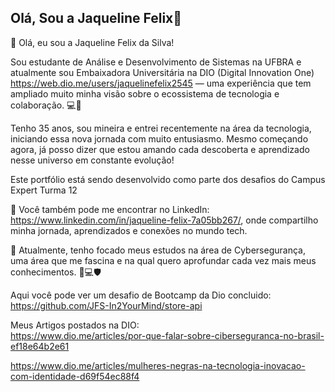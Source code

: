 ## Olá, Sou a Jaqueline Felix👋


👋 Olá, eu sou a Jaqueline Felix da Silva!

Sou estudante de Análise e Desenvolvimento de Sistemas na UFBRA e atualmente sou Embaixadora Universitária na DIO (Digital Innovation One) https://web.dio.me/users/jaquelinefelix2545 — uma experiência que tem ampliado muito minha visão sobre o ecossistema de tecnologia e colaboração. 💻🚀

Tenho 35 anos, sou mineira e entrei recentemente na área da tecnologia, iniciando essa nova jornada com muito entusiasmo. Mesmo começando agora, já posso dizer que estou amando cada descoberta e aprendizado nesse universo em constante evolução!

Este portfólio está sendo desenvolvido como parte dos desafios do Campus Expert Turma 12

📌 Você também pode me encontrar no LinkedIn: https://www.linkedin.com/in/jaqueline-felix-7a05bb267/, onde compartilho minha jornada, aprendizados e conexões no mundo tech.

🔐 Atualmente, tenho focado meus estudos na área de Cybersegurança, uma área que me fascina e na qual quero aprofundar cada vez mais meus conhecimentos. 🧠💻🛡️

Aqui você pode ver um desafio de Bootcamp da Dio concluido: https://github.com/JFS-In2YourMind/store-api  

Meus Artigos postados na DIO:  
https://www.dio.me/articles/por-que-falar-sobre-ciberseguranca-no-brasil-ef18e64b2e61

https://www.dio.me/articles/mulheres-negras-na-tecnologia-inovacao-com-identidade-d69f54ec88f4
